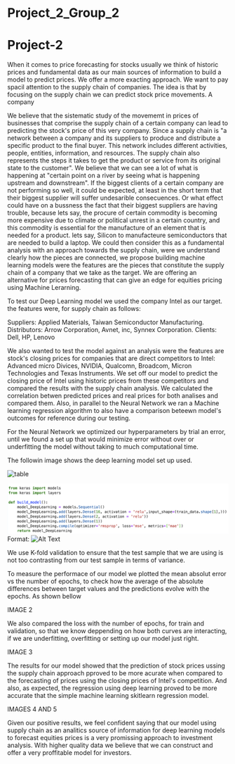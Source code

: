# Project_2_Group_2

# Project-2

When it comes to price forecasting for stocks usually we think of historic prices and fundamental data as our main sources of information to build a model to predict prices. We offer a more exacting approach. We want to pay spacil attention to the supply chain of companies. The idea is that by focusing on the supply chain we can predict stock price movements. A company 


We believe that the sistematic study of the movememt in prices of businesses that comprise the supply chain of a certain company can lead to predicting the stock's price of this very company. Since a supply chain is "a network between a company and its suppliers to produce and distribute a specific product to the final buyer. This network includes different activities, people, entities, information, and resources. The supply chain also represents the steps it takes to get the product or service from its original state to the customer". We believe that we can see a lot of what is happening at "certain point on a river by seeing what is happening upstream and downstream". If the biggest clients of a certain company are not performing so well, it could be expected, at least in the short term that their biggest supplier will suffer undesarible consecuences. Or what effect could have on a bussness the fact that their biggest suppliers are having trouble, because lets say, the procure of certain commodity is becoming more expensive due to climate or political unrest in a certain country, and this commodity is essential for the manufacture of an element that is needed for a product. lets say, Silicon to manufacteure semiconductors that are needed to build a laptop. We could then consider this as a fundamental analysis with an approach towards the supply chain, were we understand clearly how the pieces are connected, we propose building machine learning models were the features are the pieces that constitute the supply chain of a company that we take as the target. We are offering an alternative for prices forecasting that can give an edge for equities pricing using Machine Lerarning.

To test our Deep Learning model we used the company Intel as our target. the features were, for supply chain as follows:

Suppliers: Applied Materials, Taiwan Semiconductor Manufacturing.
Distributors: Arrow Corporation, Avnet, inc, Synnex Corporation.
Clients: Dell, HP, Lenovo

We also wanted to test the model against an analysis were the features are stock's closing prices for companies that are direct competitors to Intel: Advanced micro Divices, NVIDIA, Qualcomn, Broadcom, Micron Technologies and Texas Instruments. We set off our model to predict the closing price of Intel using historic prices from these competitors and compared the results with the supply chain analysis. We calculated the correlation betwen predicted prices and real prices for both analises and compared them. Also, in parallel to the Neural Network we ran a Machine learning regression algorithm to also have a comparison beteewn model's outcomes for reference during our testing.

For the Neural Network we optimized our hyperparameters by trial an error, until we found a set up that would minimize error without over or underfitting the model without taking to much computational time.

The followin image shows the deep learning model set up used.

![table](https://github.com/salomonysmayel/Project_2_Group_2/images/blob/master/model.png "model")

![GitHub Logo](/images/model.png)
Format: ![Alt Text](url)

We use K-fold validation to ensure that the test sample that we are using is not too contrasting from our test sample in terms of variance.

To measure the performace of our model we plotted the mean absolut error vs the number of epochs, to check how the average of the absolute differences between target values and the predictions evolve with the epochs. As shown bellow

IMAGE 2

We also compared the loss with the number of epochs, for train and validation, so that we know deppending on how both curves are interacting, if we are underfitting, overfitting or setting up our model just right.

IMAGE 3 

The results for our model showed that the prediction of stock prices ussing the supply chain approach pproved to be more acurate when compared to the forecasting of prices using the closing prices of Intel's competition. And also, as expected, the regression using deep learning proved to be more accurate that the simple machine learning skitlearn regression model.

IMAGES 4 AND 5 

Given our positive results, we feel confident saying that our model  using supply chain as an analitics source of information for deep learning models to forecast equities prices is a very promissing approach to investment analysis. With higher quality data we believe that we can construct and offer a very proffitable model for investors.
